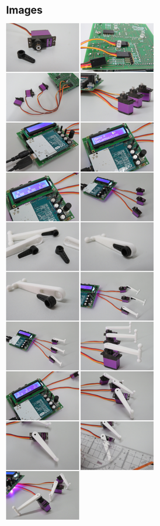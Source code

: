 # Images
[<img src="https://github.com/deltarobotone/image_database/blob/master/servo_assembly/servo_assembly%20(1).PNG" width="200">](https://raw.githubusercontent.com/deltarobotone/image_database/master/servo_assembly/servo_assembly%20(1).PNG)
[<img src="https://github.com/deltarobotone/image_database/blob/master/servo_assembly/servo_assembly%20(2).PNG" width="200">](https://raw.githubusercontent.com/deltarobotone/image_database/master/servo_assembly/servo_assembly%20(2).PNG)
[<img src="https://github.com/deltarobotone/image_database/blob/master/servo_assembly/servo_assembly%20(3).PNG" width="200">](https://raw.githubusercontent.com/deltarobotone/image_database/master/servo_assembly/servo_assembly%20(3).PNG)
[<img src="https://github.com/deltarobotone/image_database/blob/master/servo_assembly/servo_assembly%20(4).PNG" width="200">](https://raw.githubusercontent.com/deltarobotone/image_database/master/servo_assembly/servo_assembly%20(4).PNG)
[<img src="https://github.com/deltarobotone/image_database/blob/master/servo_assembly/servo_assembly%20(5).PNG" width="200">](https://raw.githubusercontent.com/deltarobotone/image_database/master/servo_assembly/servo_assembly%20(5).PNG)
[<img src="https://github.com/deltarobotone/image_database/blob/master/servo_assembly/servo_assembly%20(6).PNG" width="200">](https://raw.githubusercontent.com/deltarobotone/image_database/master/servo_assembly/servo_assembly%20(6).PNG)
[<img src="https://github.com/deltarobotone/image_database/blob/master/servo_assembly/servo_assembly%20(7).PNG" width="200">](https://raw.githubusercontent.com/deltarobotone/image_database/master/servo_assembly/servo_assembly%20(7).PNG)
[<img src="https://github.com/deltarobotone/image_database/blob/master/servo_assembly/servo_assembly%20(8).PNG" width="200">](https://raw.githubusercontent.com/deltarobotone/image_database/master/servo_assembly/servo_assembly%20(8).PNG)
[<img src="https://github.com/deltarobotone/image_database/blob/master/servo_assembly/servo_assembly%20(9).PNG" width="200">](https://raw.githubusercontent.com/deltarobotone/image_database/master/servo_assembly/servo_assembly%20(9).PNG)
[<img src="https://github.com/deltarobotone/image_database/blob/master/servo_assembly/servo_assembly%20(10).PNG" width="200">](https://raw.githubusercontent.com/deltarobotone/image_database/master/servo_assembly/servo_assembly%20(10).PNG)
[<img src="https://github.com/deltarobotone/image_database/blob/master/servo_assembly/servo_assembly%20(11).PNG" width="200">](https://raw.githubusercontent.com/deltarobotone/image_database/master/servo_assembly/servo_assembly%20(11).PNG)
[<img src="https://github.com/deltarobotone/image_database/blob/master/servo_assembly/servo_assembly%20(12).PNG" width="200">](https://raw.githubusercontent.com/deltarobotone/image_database/master/servo_assembly/servo_assembly%20(12).PNG)
[<img src="https://github.com/deltarobotone/image_database/blob/master/servo_assembly/servo_assembly%20(13).PNG" width="200">](https://raw.githubusercontent.com/deltarobotone/image_database/master/servo_assembly/servo_assembly%20(13).PNG)
[<img src="https://github.com/deltarobotone/image_database/blob/master/servo_assembly/servo_assembly%20(14).PNG" width="200">](https://raw.githubusercontent.com/deltarobotone/image_database/master/servo_assembly/servo_assembly%20(14).PNG)
[<img src="https://github.com/deltarobotone/image_database/blob/master/servo_assembly/servo_assembly%20(15).PNG" width="200">](https://raw.githubusercontent.com/deltarobotone/image_database/master/servo_assembly/servo_assembly%20(15).PNG)
[<img src="https://github.com/deltarobotone/image_database/blob/master/servo_assembly/servo_assembly%20(16).PNG" width="200">](https://raw.githubusercontent.com/deltarobotone/image_database/master/servo_assembly/servo_assembly%20(16).PNG)
[<img src="https://github.com/deltarobotone/image_database/blob/master/servo_assembly/servo_assembly%20(17).PNG" width="200">](https://raw.githubusercontent.com/deltarobotone/image_database/master/servo_assembly/servo_assembly%20(17).PNG)
[<img src="https://github.com/deltarobotone/image_database/blob/master/servo_assembly/servo_assembly%20(18).PNG" width="200">](https://raw.githubusercontent.com/deltarobotone/image_database/master/servo_assembly/servo_assembly%20(18).PNG)
[<img src="https://github.com/deltarobotone/image_database/blob/master/servo_assembly/servo_assembly%20(19).PNG" width="200">](https://raw.githubusercontent.com/deltarobotone/image_database/master/servo_assembly/servo_assembly%20(19).PNG)

